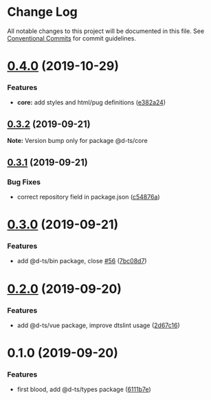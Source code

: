 # Change Log

All notable changes to this project will be documented in this file.
See [Conventional Commits](https://conventionalcommits.org) for commit guidelines.

# [0.4.0](https://github.com/rx-ts/types/compare/@d-ts/core@0.3.2...@d-ts/core@0.4.0) (2019-10-29)


### Features

* **core:** add styles and html/pug definitions ([e382a24](https://github.com/rx-ts/types/commit/e382a2461cc2bb50ec4fc907c053e4621b7641de))





## [0.3.2](https://github.com/rx-ts/types/compare/@d-ts/core@0.3.1...@d-ts/core@0.3.2) (2019-09-21)

**Note:** Version bump only for package @d-ts/core





## [0.3.1](https://github.com/rx-ts/types/compare/@d-ts/core@0.3.0...@d-ts/core@0.3.1) (2019-09-21)


### Bug Fixes

* correct repository field in package.json ([c54876a](https://github.com/rx-ts/types/commit/c54876a))





# [0.3.0](https://github.com/rx-ts/types/compare/@d-ts/core@0.2.0...@d-ts/core@0.3.0) (2019-09-21)


### Features

* add @d-ts/bin package, close [#56](https://github.com/rx-ts/types/issues/56) ([7bc08d7](https://github.com/rx-ts/types/commit/7bc08d7))





# [0.2.0](https://github.com/rx-ts/types/compare/@d-ts/core@0.1.0...@d-ts/core@0.2.0) (2019-09-20)


### Features

* add @d-ts/vue package, improve dtslint usage ([2d67c16](https://github.com/rx-ts/types/commit/2d67c16))





# 0.1.0 (2019-09-20)


### Features

* first blood, add @d-ts/types package ([6111b7e](https://github.com/rx-ts/types/commit/6111b7e))
